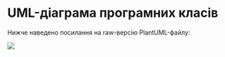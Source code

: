 # UML-діаграма програмних класів

Нижче наведено посилання на raw-версію PlantUML-файлу:

![](http://www.plantuml.com/plantuml/proxy?cache=no&src=)

